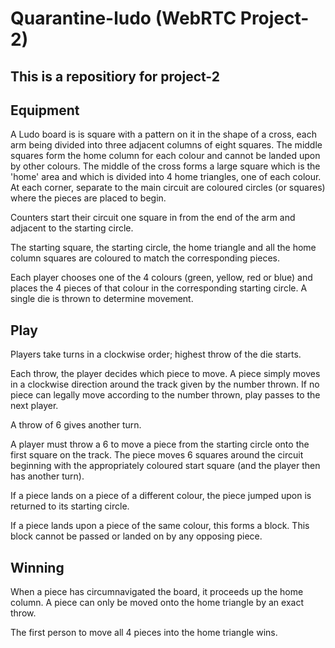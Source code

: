 # Quarantine-ludo (WebRTC Project-2)
## This is a repositiory for project-2

## Equipment

A Ludo board is is square with a pattern on it in the shape of a cross, each arm being divided into three adjacent columns of eight squares. The middle squares form the home column for each colour and cannot be landed upon by other colours. The middle of the cross forms a large square which is the 'home' area and which is divided into 4 home triangles, one of each colour. At each corner, separate to the main circuit are coloured circles (or squares) where the pieces are placed to begin.

Counters start their circuit one square in from the end of the arm and adjacent to the starting circle. 

The starting square, the starting circle, the home triangle and all the home column squares are coloured to match the corresponding pieces.

Each player chooses one of the 4 colours (green, yellow, red or blue) and places the 4 pieces of that colour in the corresponding starting circle. A single die is thrown to determine movement.

## Play

Players take turns in a clockwise order; highest throw of the die starts.

Each throw, the player decides which piece to move. A piece simply moves in a clockwise direction around the track given by the number thrown. If no piece can legally move according to the number thrown, play passes to the next player.

A throw of 6 gives another turn.

A player must throw a 6 to move a piece from the starting circle onto the first square on the track. The piece moves 6 squares around the circuit beginning with the appropriately coloured start square (and the player then has another turn).

If a piece lands on a piece of a different colour, the piece jumped upon is returned to its starting circle.

If a piece lands upon a piece of the same colour, this forms a block. This block cannot be passed or landed on by any opposing piece.

## Winning

When a piece has circumnavigated the board, it proceeds up the home column. A piece can only be moved onto the home triangle by an exact throw.

The first person to move all 4 pieces into the home triangle wins.
